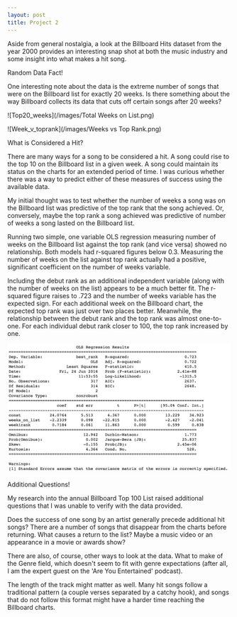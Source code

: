 ```yaml
---
layout: post
title: Project 2
---
```


Aside from general nostalgia, a look at the Billboard Hits dataset from the year 2000
provides an interesting snap shot at both the music industry and some insight into
what makes a hit song.

Random Data Fact!

One interesting note about the data is the extreme number of songs that were on the
Billboard list for exactly 20 weeks. Is there something about the way Billboard
collects its data that cuts off certain songs after 20 weeks?

![Top20_weeks](/images/Total Weeks on List.png)

![Week_v_toprank](/images/Weeks vs Top Rank.png)

What is Considered a Hit?

There are many ways for a song to be considered a hit. A song could rise to the
top 10 on the Billboard list in a given week. A song could maintain its status on
the charts for an extended period of time. I was curious whether there was a way to
predict either of these measures of success using the available data.

My initial thought was to test whether the number of weeks a song was on the Billboard
list was predictive of the top rank that the song achieved. Or, conversely, maybe
the top rank a song achieved was predictive of number of weeks a song lasted on the
Billboard list.

Running two simple, one variable OLS regression measuring number of weeks on the
Billboard list against the top rank (and vice versa) showed no relationship. Both
models had r-squared figures below 0.3. Measuring the number of weeks on the list
against top rank actually had a positive, significant coefficient on the number of
weeks variable.

Including the debut rank as an additional independent variable (along with the number
of weeks on the list) appears to be a much better fit. The r-squared figure raises
to .723 and the number of weeks variable has the expected sign. For each additional week
on the Billboard chart, the expected top rank was just over two places better.
Meanwhile, the relationship between the debut rank and the top rank was almost
one-to-one. For each individual debut rank closer to 100, the top rank increased
by one.

![Reg_results](/images/Reg_Results.png)

Additional Questions!

My research into the annual Billboard Top 100 List raised additional questions that
I was unable to verify with the data provided.

Does the success of one song by an artist generally precede additional hit songs?
There are a number of songs that disappear from the charts before returning. What causes
a return to the list? Maybe a music video or an appearance in a movie or awards show?

There are also, of course, other ways to look at the data. What to make of the Genre
field, which doesn't seem to fit with genre expectations (after all, I am the expert
guest on the 'Are You Entertained' podcast).

The length of the track might matter as well. Many hit songs follow a traditional
pattern (a couple verses separated by a catchy hook), and songs that do not follow
this format might have a harder time reaching the Billboard charts.
